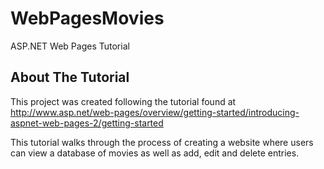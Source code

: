 # WebPagesMovies
ASP.NET Web Pages Tutorial

## About The Tutorial
This project was created following the tutorial found at http://www.asp.net/web-pages/overview/getting-started/introducing-aspnet-web-pages-2/getting-started

This tutorial walks through the process of creating a website where users can view a database of movies as well as add, edit and delete entries.
